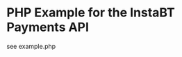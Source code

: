 PHP Example for the InstaBT Payments API
========================================


see example.php
